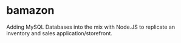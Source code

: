 # bamazon
Adding MySQL Databases into the mix with Node.JS to replicate an inventory and sales application/storefront.
